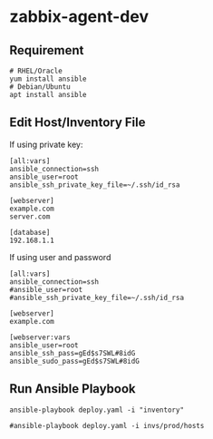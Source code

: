 # zabbix-agent-dev



## Requirement 

```
# RHEL/Oracle
yum install ansible
# Debian/Ubuntu
apt install ansible
```

## Edit Host/Inventory File

If using private key:

```
[all:vars]
ansible_connection=ssh
ansible_user=root
ansible_ssh_private_key_file=~/.ssh/id_rsa

[webserver]
example.com
server.com

[database]
192.168.1.1
```


If using user and password

```
[all:vars]
ansible_connection=ssh
#ansible_user=root
#ansible_ssh_private_key_file=~/.ssh/id_rsa

[webserver]
example.com

[webserver:vars
ansible_user=root
ansible_ssh_pass=gEd$s7SWL#8idG
ansible_sudo_pass=gEd$s7SWL#8idG

```

## Run Ansible Playbook

```
ansible-playbook deploy.yaml -i "inventory"

#ansible-playbook deploy.yaml -i invs/prod/hosts

```
